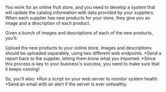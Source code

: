 You work for an online fruit store, and you need to develop a system that will update the catalog information with data provided by your suppliers. When each supplier has new products for your store, they give you an image and a description of each product.

Given a bunch of images and descriptions of each of the new products, you’ll:

Upload the new products to your online store. Images and descriptions should be uploaded separately, using two different web endpoints.
  *Send a report back to the supplier, letting them know what you imported.
  *Since this process is key to your business's success, you need to make sure that it keeps running! 

So, you’ll also:
  *Run a script on your web server to monitor system health.
  *Send an email with an alert if the server is ever unhealthy.
